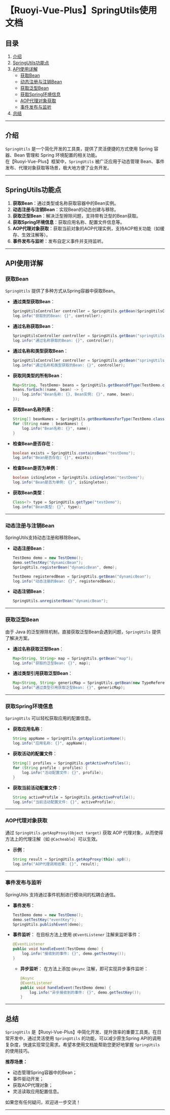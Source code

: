 # 【Ruoyi-Vue-Plus】SpringUtils使用文档

## 目录
1. [介绍](#介绍)
2. [SpringUtils功能点](#springutils功能点)
3. [API使用详解](#api使用详解)
   - [获取Bean](#获取bean)
   - [动态注册与注销Bean](#动态注册与注销bean)
   - [获取泛型Bean](#获取泛型bean)
   - [获取Spring环境信息](#获取spring环境信息)
   - [AOP代理对象获取](#aop代理对象获取)
   - [事件发布与监听](#事件发布与监听)
4. [总结](#总结)

---

## 介绍

`SpringUtils` 是一个简化开发的工具类，提供了灵活便捷的方式使用 Spring 容器、Bean 管理和 Spring 环境配置的相关功能。  
在【Ruoyi-Vue-Plus】框架中，`SpringUtils` 被广泛应用于动态管理 Bean、事件发布、代理对象获取等场景，极大地方便了业务开发。

---

## SpringUtils功能点

1. **获取Bean**：通过类型或名称获取容器中的Bean实例。
2. **动态注册与注销Bean**：实现Bean的动态创建与移除。
3. **获取泛型Bean**：解决泛型擦除问题，支持带有泛型的Bean获取。
4. **获取Spring环境信息**：获取应用名称、配置文件信息等。
5. **AOP代理对象获取**：获取当前对象的AOP代理实例，支持AOP相关功能（如缓存、生效注解等）。
6. **事件发布与监听**：发布自定义事件并支持监听。

---

## API使用详解

### 获取Bean

`SpringUtils` 提供了多种方式从Spring容器中获取Bean。

- **通过类型获取Bean**：
    ```java
    SpringUtilsController controller = SpringUtils.getBean(SpringUtilsController.class);
    log.info("获取到的Bean: {}", controller);
    ```

- **通过名称获取Bean**：
    ```java
    SpringUtilsController controller = SpringUtils.getBean("springUtilsController");
    log.info("通过名称获取的Bean: {}", controller);
    ```

- **通过名称和类型获取Bean**：
    ```java
    SpringUtilsController controller = SpringUtils.getBean("springUtilsController", SpringUtilsController.class);
    log.info("通过名称和类型获取的Bean: {}", controller);
    ```

- **获取同类型的所有Bean**：
    ```java
    Map<String, TestDemo> beans = SpringUtils.getBeansOfType(TestDemo.class);
    beans.forEach((name, bean) -> {
        log.info("Bean名称: {}, Bean实例: {}", name, bean);
    });
    ```

- **获取Bean名称列表**：
    ```java
    String[] beanNames = SpringUtils.getBeanNamesForType(TestDemo.class);
    for (String name : beanNames) {
        log.info("Bean名称: {}", name);
    }
    ```

- **检查Bean是否存在**：
    ```java
    boolean exists = SpringUtils.containsBean("testDemo");
    log.info("Bean是否存在: {}", exists);
    ```

- **检查Bean是否为单例**：
    ```java
    boolean isSingleton = SpringUtils.isSingleton("testDemo");
    log.info("Bean是否为单例: {}", isSingleton);
    ```

- **获取Bean类型**：
    ```java
    Class<?> type = SpringUtils.getType("testDemo");
    log.info("Bean类型: {}", type);
    ```

---

### 动态注册与注销Bean

SpringUtils支持动态注册和移除Bean。

- **动态注册Bean**：
    ```java
    TestDemo demo = new TestDemo();
    demo.setTestKey("dynamicBean");
    SpringUtils.registerBean("dynamicBean", demo);
    
    TestDemo registeredBean = SpringUtils.getBean("dynamicBean");
    log.info("动态注册的Bean: {}", registeredBean);
    ```

- **动态注销Bean**：
    ```java
    SpringUtils.unregisterBean("dynamicBean");
    ```

---

### 获取泛型Bean

由于 Java 的泛型擦除机制，直接获取泛型Bean会遇到问题，`SpringUtils` 提供了解决方案。

- **通过名称获取泛型Bean**：
    ```java
    Map<String, String> map = SpringUtils.getBean("map");
    log.info("获取的泛型Bean: {}", map);
    ```

- **通过类型引用获取泛型Bean**：
    ```java
    Map<String, String> genericMap = SpringUtils.getBean(new TypeReference<Map<String, String>>() {});
    log.info("通过类型引用获取泛型Bean: {}", genericMap);
    ```

---

### 获取Spring环境信息

`SpringUtils` 可以轻松获取应用的配置信息。

- **获取应用名称**：
    ```java
    String appName = SpringUtils.getApplicationName();
    log.info("应用名称: {}", appName);
    ```

- **获取活动的配置文件**：
    ```java
    String[] profiles = SpringUtils.getActiveProfiles();
    for (String profile : profiles) {
        log.info("活动配置文件: {}", profile);
    }
    ```

- **获取当前活动配置文件**：
    ```java
    String activeProfile = SpringUtils.getActiveProfile();
    log.info("当前活动配置文件: {}", activeProfile);
    ```

---

### AOP代理对象获取

通过 `SpringUtils.getAopProxy(Object target)` 获取 AOP 代理对象，从而使得方法上的代理注解（如 `@Cacheable`）可以生效。

- **示例**：
    
    ```java
    String result = SpringUtils.getAopProxy(this).sp8();
    log.info("AOP代理调用结果: {}", result);
    ```

---

### 事件发布与监听

SpringUtils 支持通过事件机制进行模块间的松耦合通信。

- **事件发布**：
    ```java
    TestDemo demo = new TestDemo();
    demo.setTestKey("eventKey");
    SpringUtils.publishEvent(demo);
    ```

- **事件监听**：
    在目标方法上使用 `@EventListener` 注解来监听事件：
    ```java
    @EventListener
    public void handleEvent(TestDemo demo) {
        log.info("接收到的事件: {}", demo.getTestKey());
    }
    ```

    - **异步监听**：
        在方法上添加 `@Async` 注解，即可实现异步事件监听：
        ```java
        @Async
        @EventListener
        public void handleEvent(TestDemo demo) {
            log.info("异步接收到的事件: {}", demo.getTestKey());
        }
        ```

---

## 总结

`SpringUtils` 是【Ruoyi-Vue-Plus】中简化开发、提升效率的重要工具类。在日常开发中，通过灵活使用 `SpringUtils` 的功能，可以减少原生Spring API的调用复杂度，快速实现常见需求。希望本使用文档能帮助您更好地掌握 `SpringUtils` 的使用技巧。

**推荐场景：**
- 动态管理Spring容器中的Bean；
- 事件驱动开发；
- 获取AOP代理对象；
- 灵活读取应用配置信息。

如果您有任何疑问，欢迎进一步交流！

---
